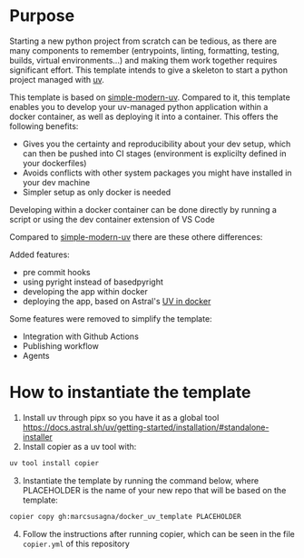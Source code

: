 # Purpose

Starting a new python project from scratch can be tedious, as there are many components to remember (entrypoints, linting, formatting, testing, builds, virtual environments...) and making them work together requires significant effort. This template intends to give a skeleton to start a python project managed with [uv](https://docs.astral.sh/uv/). 

This template is based on [simple-modern-uv](https://github.com/jlevy/simple-modern-uv). Compared to it, this template enables you to develop your uv-managed python application within a docker container, as well as deploying it into a container. This offers the following benefits: 
- Gives you the certainty and reproducibility about your dev setup, which can then be pushed into CI stages (environment is explicilty defined in your dockerfiles)
- Avoids conflicts with other system packages you might have installed in your dev machine
- Simpler setup as only docker is needed

Developing within a docker container can be done directly by running a script or using the dev container extension of VS Code

Compared to [simple-modern-uv](https://github.com/jlevy/simple-modern-uv) there are these othere differences:

Added features:
- pre commit hooks
- using pyright instead of basedpyright
- developing the app within docker
- deploying the app, based on Astral's [UV in docker](https://github.com/astral-sh/uv-docker-example/blob/main/Dockerfile)

Some features were removed to simplify the template:
- Integration with Github Actions
- Publishing workflow
- Agents

# How to instantiate the template

1. Install uv through pipx so you have it as a global tool https://docs.astral.sh/uv/getting-started/installation/#standalone-installer
2. Install copier as a uv tool with:
```bash
uv tool install copier
```
3. Instantiate the template by running the command below, where PLACEHOLDER is the name of your new repo that will be based on the template:
```bash
copier copy gh:marcsusagna/docker_uv_template PLACEHOLDER
```
4. Follow the instructions after running copier, which can be seen in the file `copier.yml` of this repository
